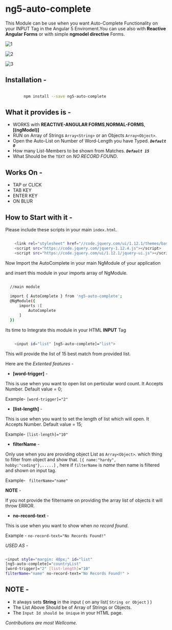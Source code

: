 # ng5-auto-complete

This Module can be use when you want Auto-Complete Functionality on your INPUT Tag in the 
Angular 5 Enviroment.You can use also with **Reactive Angular Forms** or with simple **ngmodel directive** Forms.


![1](http://res.cloudinary.com/dkws91cqo/image/upload/v1519209918/Screenshot_from_2018-02-21_16-06-21_wky5k3.png)

![2](http://res.cloudinary.com/dkws91cqo/image/upload/v1519209953/Screenshot_from_2018-02-21_16-06-25_gmgqo9.png)

![3](http://res.cloudinary.com/dkws91cqo/image/upload/v1519209957/Screenshot_from_2018-02-21_16-07-07_s1ghzk.png)

## Installation -
```sh

        npm install --save ng5-auto-complete

```

## What it provides is -

- WORKS with **REACTIVE-ANGULAR FORMS**,**NORMAL-FORMS**,**[(ngModel)]**
- RUN on Array of Strings `Array<String>` or an  Objects `Array<Object>`.
- Open the Auto-List on Number of Word-Length you have Typed. _**`Default 0`**_
- How many List-Members to be shown from Matches.  _**`Default 15`**_
- What Should be the `TEXT` on *NO RECORD FOUND*.

Works On -
--------

* TAP or CLICK
* TAB KEY
* ENTER KEY
* ON BLUR

## How to Start with it -


Please include these scripts in your main `index.html`.

```sh

    <link rel="stylesheet" href="//code.jquery.com/ui/1.12.1/themes/base/jquery-ui.css">
    <script src="https://code.jquery.com/jquery-1.12.4.js"></script>
    <script src="https://code.jquery.com/ui/1.12.1/jquery-ui.js"></script>

```


Now Import the AutoComplete in your main NgModule of your application

and insert this module in your imports array of NgModule.

 ```sh

   //main module
   
   import { AutoComplete } from 'ng5-auto-complete';
   @NgModule({
       imports :[
           AutoComplete
       ]
   })

 ``` 

Its time to Integrate this module in your HTML **INPUT** Tag

```sh

    <input id="list" [ng5-auto-complete]="list">

```

This will provide the list of 15 best match from provided list.


Here are the *Extented features* -

- **[word-trigger]** -

This is use when you want to open list on perticular word count. 
It Accepts Number. Default value = 0;

Example- `[word-trigger]="2"`                  

- **[list-length]** -

This is use when you want to set the length of list which will open. 
It Accepts Number. Default value = 15;

Example- `[list-length]="10"`

- **filterName** -

Only use when you are providing object List as `Array<Object>`.
which thing to filter from object and show that.
`[{ name:"hardy", hobby:"coding"},.....]` , here if `filterName` is *name*
then name is filtered and shown on input tag.

Example- ` filterName="name"`


**NOTE** -

If you not provide the filtername on providing the array list of objects it will throw ERROR.
        
- **no-record-text** -

This is use when you want to show when *no record found*.

Example - `no-record-text="No Records Found!"`   


*USED AS* -

```sh

<input style="margin: 40px;" id="list"
[ng5-auto-complete]="countryList" 
[word-trigger]="2" [list-length]="10"
filterName="name" no-record-text="No Records Found!" >

```


NOTE -
------

- It always sets **String** in the input ( on any list( `String or Object` )  )
- The List Above Should be of Array of Strings or Objects.
- The `Input Id should be Unique` in your HTML page.



*Contributions are most Wellcome.*